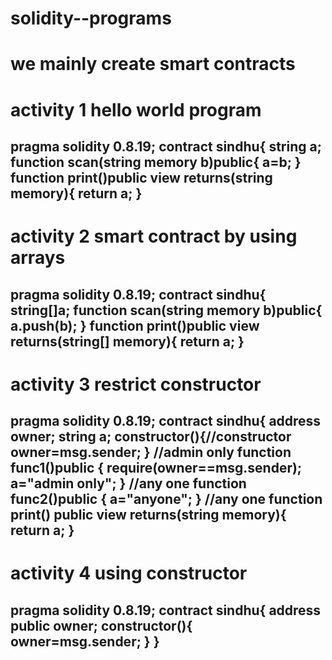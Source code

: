 # solidity--programs
# we mainly create smart contracts
# activity 1 hello world program
pragma solidity 0.8.19;
contract sindhu{
    string a;
    function scan(string memory b)public{
        a=b;
    }
    function print()public view returns(string memory){
        return a;
    }
-------------------------------------------------------------------------------------------------------------------------------------------------
# activity 2 smart contract by using arrays
pragma solidity 0.8.19;
contract sindhu{
string[]a;
    function scan(string memory b)public{
        a.push(b);
    }
    function print()public view returns(string[] memory){
        return a;
    }
-------------------------------------------------------------------------------------------------------------------------------------------------
# activity 3  restrict constructor
pragma solidity 0.8.19;
contract sindhu{
    address owner;
    string a;
    constructor(){//constructor
        owner=msg.sender;
    }
    //admin only
    function func1()public {
       require(owner==msg.sender);
       a="admin only";
    }
    //any one
    function func2()public {
        a="anyone";
    }
    //any one
    function print() public view returns(string memory){
        return a;
    }
--------------------------------------------------------------------------------------------------------------------------------------------------------
# activity 4 using constructor
pragma solidity 0.8.19;
contract sindhu{
    address public owner;
    constructor(){
       owner=msg.sender;
    }
  }
-----------------------------------------------------------------------------------------------------------------------------------------------------------  
  
